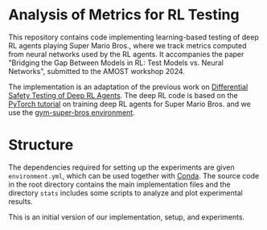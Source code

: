 # Analysis of Metrics for RL Testing
This repository contains code implementing learning-based testing of deep RL agents playing Super Mario Bros., where we track metrics computed from neural networks used by the RL agents. It accompanies the paper "Bridging the Gap Between Models in RL: Test Models vs. Neural Networks", submitted to the AMOST workshop 2024.

The implementation is an adaptation of the previous work on [Differential Safety Testing of Deep RL Agents](https://github.com/mtappler/dlbt-smb-rl). 
The deep RL code is based on the [PyTorch tutorial](https://pytorch.org/tutorials/intermediate/mario_rl_tutorial.html) on training deep RL agents for Super Mario Bros. and we use the [gym-super-bros environment](https://pypi.org/project/gym-super-mario-bros/).

# Structure
The dependencies required for setting up the experiments are given `environment.yml`, which can be used together with [Conda](https://docs.conda.io/en/latest/). The source code in the root directory contains the main implementation files and the directory `stats` includes some scripts to analyze and plot experimental results.

This is an initial version of our implementation, setup, and experiments.
